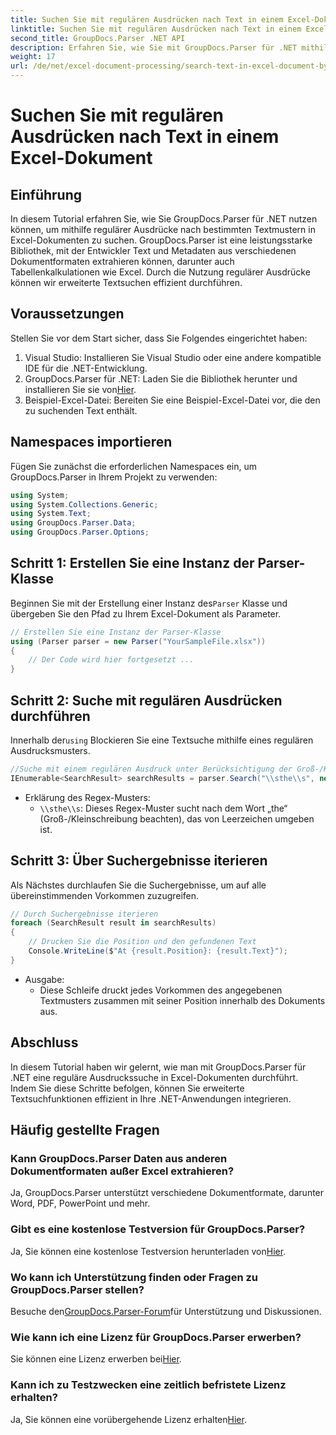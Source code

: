 ```yaml
---
title: Suchen Sie mit regulären Ausdrücken nach Text in einem Excel-Dokument
linktitle: Suchen Sie mit regulären Ausdrücken nach Text in einem Excel-Dokument
second_title: GroupDocs.Parser .NET API
description: Erfahren Sie, wie Sie mit GroupDocs.Parser für .NET mithilfe regulärer Ausdrücke nach Text in Excel-Dokumenten suchen. Führen Sie erweiterte Textsuchen effizient durch.
weight: 17
url: /de/net/excel-document-processing/search-text-in-excel-document-by-regular-expression/
---
```


# Suchen Sie mit regulären Ausdrücken nach Text in einem Excel-Dokument

## Einführung
In diesem Tutorial erfahren Sie, wie Sie GroupDocs.Parser für .NET nutzen können, um mithilfe regulärer Ausdrücke nach bestimmten Textmustern in Excel-Dokumenten zu suchen. GroupDocs.Parser ist eine leistungsstarke Bibliothek, mit der Entwickler Text und Metadaten aus verschiedenen Dokumentformaten extrahieren können, darunter auch Tabellenkalkulationen wie Excel. Durch die Nutzung regulärer Ausdrücke können wir erweiterte Textsuchen effizient durchführen.
## Voraussetzungen
Stellen Sie vor dem Start sicher, dass Sie Folgendes eingerichtet haben:
1. Visual Studio: Installieren Sie Visual Studio oder eine andere kompatible IDE für die .NET-Entwicklung.
2.  GroupDocs.Parser für .NET: Laden Sie die Bibliothek herunter und installieren Sie sie von[Hier](https://releases.groupdocs.com/parser/net/).
3. Beispiel-Excel-Datei: Bereiten Sie eine Beispiel-Excel-Datei vor, die den zu suchenden Text enthält.

## Namespaces importieren
Fügen Sie zunächst die erforderlichen Namespaces ein, um GroupDocs.Parser in Ihrem Projekt zu verwenden:
```csharp
using System;
using System.Collections.Generic;
using System.Text;
using GroupDocs.Parser.Data;
using GroupDocs.Parser.Options;
```
## Schritt 1: Erstellen Sie eine Instanz der Parser-Klasse
 Beginnen Sie mit der Erstellung einer Instanz des`Parser` Klasse und übergeben Sie den Pfad zu Ihrem Excel-Dokument als Parameter.
```csharp
// Erstellen Sie eine Instanz der Parser-Klasse
using (Parser parser = new Parser("YourSampleFile.xlsx"))
{
    // Der Code wird hier fortgesetzt ...
}
```
## Schritt 2: Suche mit regulären Ausdrücken durchführen
 Innerhalb der`using` Blockieren Sie eine Textsuche mithilfe eines regulären Ausdrucksmusters.
```csharp
//Suche mit einem regulären Ausdruck unter Berücksichtigung der Groß-/Kleinschreibung
IEnumerable<SearchResult> searchResults = parser.Search("\\sthe\\s", new SearchOptions(true, false, true));
```
- Erklärung des Regex-Musters:
  - `\\sthe\\s`: Dieses Regex-Muster sucht nach dem Wort „the“ (Groß-/Kleinschreibung beachten), das von Leerzeichen umgeben ist.
## Schritt 3: Über Suchergebnisse iterieren
Als Nächstes durchlaufen Sie die Suchergebnisse, um auf alle übereinstimmenden Vorkommen zuzugreifen.
```csharp
// Durch Suchergebnisse iterieren
foreach (SearchResult result in searchResults)
{
    // Drucken Sie die Position und den gefundenen Text
    Console.WriteLine($"At {result.Position}: {result.Text}");
}
```
- Ausgabe:
  - Diese Schleife druckt jedes Vorkommen des angegebenen Textmusters zusammen mit seiner Position innerhalb des Dokuments aus.

## Abschluss
In diesem Tutorial haben wir gelernt, wie man mit GroupDocs.Parser für .NET eine reguläre Ausdruckssuche in Excel-Dokumenten durchführt. Indem Sie diese Schritte befolgen, können Sie erweiterte Textsuchfunktionen effizient in Ihre .NET-Anwendungen integrieren.

## Häufig gestellte Fragen
### Kann GroupDocs.Parser Daten aus anderen Dokumentformaten außer Excel extrahieren?
Ja, GroupDocs.Parser unterstützt verschiedene Dokumentformate, darunter Word, PDF, PowerPoint und mehr.
### Gibt es eine kostenlose Testversion für GroupDocs.Parser?
 Ja, Sie können eine kostenlose Testversion herunterladen von[Hier](https://releases.groupdocs.com/).
### Wo kann ich Unterstützung finden oder Fragen zu GroupDocs.Parser stellen?
 Besuche den[GroupDocs.Parser-Forum](https://forum.groupdocs.com/c/parser/17)für Unterstützung und Diskussionen.
### Wie kann ich eine Lizenz für GroupDocs.Parser erwerben?
 Sie können eine Lizenz erwerben bei[Hier](https://purchase.groupdocs.com/buy).
### Kann ich zu Testzwecken eine zeitlich befristete Lizenz erhalten?
 Ja, Sie können eine vorübergehende Lizenz erhalten[Hier](https://purchase.groupdocs.com/temporary-license/).